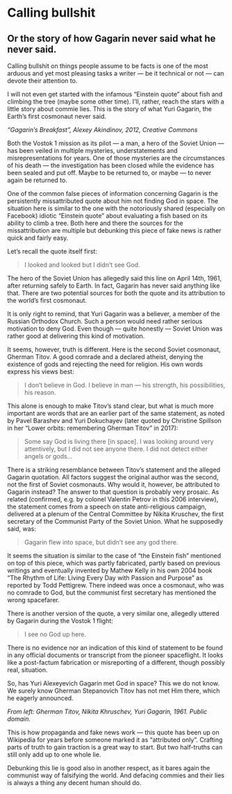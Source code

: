# Calling bullshit
## Or the story of how Gagarin never said what he never said.

Calling bullshit on things people assume to be facts is one of the most arduous and yet most pleasing tasks a writer — be it technical or not — can devote their attention to.

I will not even get started with the infamous “Einstein quote” about fish and climbing the tree (maybe some other time). I’ll, rather, reach the stars with a little story about commie lies. This is the story of what Yuri Gagarin, the Earth’s first cosmonaut never said.

*“Gagarin’s Breakfast”, Alexey Akindinov, 2012, Creative Commons*

Both the Vostok 1 mission as its pilot — a man, a hero of the Soviet Union — has been veiled in multiple mysteries, understatements and misrepresentations for years. One of those mysteries are the circumstances of his death — the investigation has been closed while the evidence has been sealed and put off. Maybe to be returned to, or maybe — to never again be returned to.

One of the common false pieces of information concerning Gagarin is the persistently missattributed quote about him not finding God in space. The situation here is similar to the one with the notoriously shared (especially on Facebook) idiotic “Einstein quote” about evaluating a fish based on its ability to climb a tree. Both here and there the sources for the missattribution are multiple but debunking this piece of fake news is rather quick and fairly easy.

Let’s recall the quote itself first:

> I looked and looked but I didn’t see God.

The hero of the Soviet Union has allegedly said this line on April 14th, 1961, after returning safely to Earth. In fact, Gagarin has never said anything like that. There are two potential sources for both the quote and its attribution to the world’s first cosmonaut.

It is only right to remind, that Yuri Gagarin was a believer, a member of the Russian Orthodox Church. Such a person would need rather serious motivation to deny God. Even though — quite honestly — Soviet Union was rather good at delivering this kind of motivation.

It seems, however, truth is different. Here is the second Soviet cosmonaut, Gherman Titov. A good comrade and a declared atheist, denying the existence of gods and rejecting the need for religion. His own words express his views best:

> I don’t believe in God. I believe in man — his strength, his possibilities, his reason.

This alone is enough to make Titov’s stand clear, but what is much more important are words that are an earlier part of the same statement, as noted by Pavel Barashev and Yuri Dokuchayev (later quoted by Christine Spillson in her “Lower orbits: remembering Gherman Titov” in 2017):

> Some say God is living there [in space]. I was looking around very attentively, but I did not see anyone there. I did not detect either angels or gods…

There is a striking resemblance between Titov’s statement and the alleged Gagarin quotation. All factors suggest the original author was the second, not the first of Soviet cosmonauts. Why would it, however, be attributed to Gagarin instead? The answer to that question is probably very prosaic. As related (confirmed, e.g. by colonel Valentin Petrov in this 2006 interview), the statement comes from a speech on state anti-religious campaign, delivered at a plenum of the Central Committee by Nikita Kruschev, the first secretary of the Communist Party of the Soviet Union. What he supposedly said, was:

> Gagarin flew into space, but didn’t see any god there.

It seems the situation is similar to the case of “the Einstein fish” mentioned on top of this piece, which was partly fabricated, partly based on previous writings and eventually invented by Mathew Kelly in his own 2004 book “The Rhythm of Life: Living Every Day with Passion and Purpose” as reported by Todd Pettigrew. There indeed was once a cosmonaut, who was no comrade to God, but the communist first secretary has mentioned the wrong spacefarer.

There is another version of the quote, a very similar one, allegedly uttered by Gagarin during the Vostok 1 flight:

> I see no God up here.

There is no evidence nor an indication of this kind of statement to be found in any official documents or transcript from the pioneer spaceflight. It looks like a post-factum fabrication or misreporting of a different, though possibly real, situation.

So, has Yuri Alexeyevich Gagarin met God in space? This we do not know. We surely know Gherman Stepanovich Titov has not met Him there, which he eagerly announced.

*From left: Gherman Titov, Nikita Khruschev, Yuri Gagarin, 1961. Public domain.*

This is how propaganda and fake news work — this quote has been up on Wikipedia for years before someone marked it as “attributed only”. Crafting parts of truth to gain traction is a great way to start. But two half-truths can still only add up to one whole lie.

Debunking this lie is good also in another respect, as it bares again the communist way of falsifying the world. And defacing commies and their lies is always a thing any decent human should do.